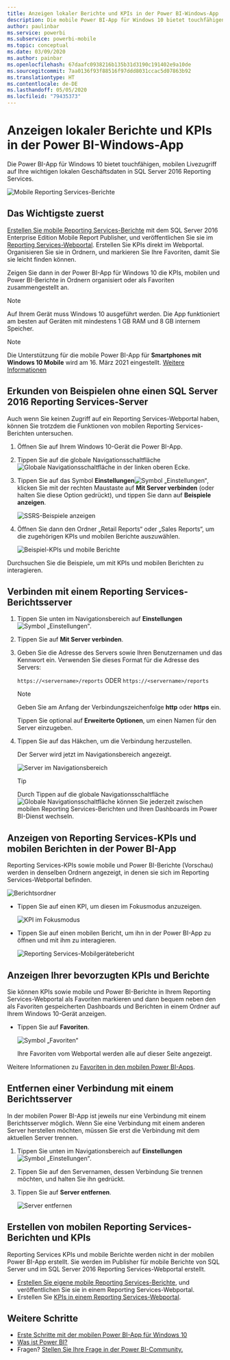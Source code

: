 ```yaml
---
title: Anzeigen lokaler Berichte und KPIs in der Power BI-Windows-App
description: Die mobile Power BI-App für Windows 10 bietet touchfähigen, mobilen Livezugriff auf Ihre wichtigen lokalen Geschäftsdaten.
author: paulinbar
ms.service: powerbi
ms.subservice: powerbi-mobile
ms.topic: conceptual
ms.date: 03/09/2020
ms.author: painbar
ms.openlocfilehash: 67daafc0938216b135b31d3190c191402e9a10de
ms.sourcegitcommit: 7aa0136f93f88516f97ddd8031ccac5d07863b92
ms.translationtype: HT
ms.contentlocale: de-DE
ms.lasthandoff: 05/05/2020
ms.locfileid: "79435373"
---
```

# <a name="view-on-premises-reports-and-kpis-in-the-power-bi-windows-app"></a>Anzeigen lokaler Berichte und KPIs in der Power BI-Windows-App
Die Power BI-App für Windows 10 bietet touchfähigen, mobilen Livezugriff auf Ihre wichtigen lokalen Geschäftsdaten in SQL Server 2016 Reporting Services. 

![Mobile Reporting Services-Berichte](././media/mobile-app-windows-10-ssrs-kpis-mobile-reports/power-bi-ssrs-mobile-report.png)

## <a name="first-things-first"></a>Das Wichtigste zuerst
[Erstellen Sie mobile Reporting Services-Berichte](https://msdn.microsoft.com/library/mt652547.aspx) mit dem SQL Server 2016 Enterprise Edition Mobile Report Publisher, und veröffentlichen Sie sie im [Reporting Services-Webportal](https://msdn.microsoft.com/library/mt637133.aspx). Erstellen Sie KPIs direkt im Webportal. Organisieren Sie sie in Ordnern, und markieren Sie Ihre Favoriten, damit Sie sie leicht finden können. 

Zeigen Sie dann in der Power BI-App für Windows 10 die KPIs, mobilen und Power BI-Berichte in Ordnern organisiert oder als Favoriten zusammengestellt an. 

> [!NOTE]
> Auf Ihrem Gerät muss Windows 10 ausgeführt werden. Die App funktioniert am besten auf Geräten mit mindestens 1 GB RAM und 8 GB internem Speicher.

>[!NOTE]
>Die Unterstützung für die mobile Power BI-App für **Smartphones mit Windows 10 Mobile** wird am 16. März 2021 eingestellt. [Weitere Informationen](https://go.microsoft.com/fwlink/?linkid=2121400)

## <a name="explore-samples-without-a-sql-server-2016-reporting-services-server"></a>Erkunden von Beispielen ohne einen SQL Server 2016 Reporting Services-Server
Auch wenn Sie keinen Zugriff auf ein Reporting Services-Webportal haben, können Sie trotzdem die Funktionen von mobilen Reporting Services-Berichten untersuchen.

1. Öffnen Sie auf Ihrem Windows 10-Gerät die Power BI-App.
2. Tippen Sie auf die globale Navigationsschaltfläche ![Globale Navigationsschaltfläche](././media/mobile-app-windows-10-ssrs-kpis-mobile-reports/powerbi_windows10_options_icon.png) in der linken oberen Ecke.
3. Tippen Sie auf das Symbol **Einstellungen**![Symbol „Einstellungen“](./././media/mobile-app-windows-10-ssrs-kpis-mobile-reports/power-bi-settings-icon.png), klicken Sie mit der rechten Maustaste auf **Mit Server verbinden** (oder halten Sie diese Option gedrückt), und tippen Sie dann auf **Beispiele anzeigen**.
   
   ![SSRS-Beispiele anzeigen](./media/mobile-app-windows-10-ssrs-kpis-mobile-reports/power-bi-win10-connect-ssrs-samples.png)
4. Öffnen Sie dann den Ordner „Retail Reports“ oder „Sales Reports“, um die zugehörigen KPIs und mobilen Berichte auszuwählen.
   
   ![Beispiel-KPIs und mobile Berichte](./media/mobile-app-windows-10-ssrs-kpis-mobile-reports/power-bi-win10-ssrs-sample-kpis.png)

Durchsuchen Sie die Beispiele, um mit KPIs und mobilen Berichten zu interagieren.

## <a name="connect-to-a-reporting-services-report-server"></a>Verbinden mit einem Reporting Services-Berichtsserver
1. Tippen Sie unten im Navigationsbereich auf **Einstellungen** ![Symbol „Einstellungen“](./././media/mobile-app-windows-10-ssrs-kpis-mobile-reports/power-bi-settings-icon.png).
2. Tippen Sie auf **Mit Server verbinden**.
3. Geben Sie die Adresse des Servers sowie Ihren Benutzernamen und das Kennwort ein. Verwenden Sie dieses Format für die Adresse des Servers:
   
     `https://<servername>/reports` ODER `https://<servername>/reports`
   
   > [!NOTE]
   > Geben Sie am Anfang der Verbindungszeichenfolge **http** oder **https** ein.
   > 
   > 
   
    Tippen Sie optional auf **Erweiterte Optionen**, um einen Namen für den Server einzugeben.
4. Tippen Sie auf das Häkchen, um die Verbindung herzustellen. 
   
   Der Server wird jetzt im Navigationsbereich angezeigt.
   
   ![Server im Navigationsbereich](./media/mobile-app-windows-10-ssrs-kpis-mobile-reports/power-bi-ssrs-mobile-report-server.png)
   
   >[!TIP]
   >Durch Tippen auf die globale Navigationsschaltfläche ![Globale Navigationsschaltfläche](././media/mobile-app-windows-10-ssrs-kpis-mobile-reports/powerbi_windows10_options_icon.png) können Sie jederzeit zwischen mobilen Reporting Services-Berichten und Ihren Dashboards im Power BI-Dienst wechseln. 
   > 

## <a name="view-reporting-services-kpis-and-mobile-reports-in-the-power-bi-app"></a>Anzeigen von Reporting Services-KPIs und mobilen Berichten in der Power BI-App
Reporting Services-KPIs sowie mobile und Power BI-Berichte (Vorschau) werden in denselben Ordnern angezeigt, in denen sie sich im Reporting Services-Webportal befinden.

![Berichtsordner](./media/mobile-app-windows-10-ssrs-kpis-mobile-reports/power-bi-ssrs-mobile-report-folders.png)

* Tippen Sie auf einen KPI, um diesen im Fokusmodus anzuzeigen.
  
    ![KPI im Fokusmodus](./media/mobile-app-windows-10-ssrs-kpis-mobile-reports/power-bi-ssrs-mobile-report-kpis.png)
* Tippen Sie auf einen mobilen Bericht, um ihn in der Power BI-App zu öffnen und mit ihm zu interagieren.
  
    ![Reporting Services-Mobilgerätebericht](././media/mobile-app-windows-10-ssrs-kpis-mobile-reports/power-bi-ssrs-mobile-report.png)

## <a name="view-your-favorite-kpis-and-reports"></a>Anzeigen Ihrer bevorzugten KPIs und Berichte
Sie können KPIs sowie mobile und Power BI-Berichte in Ihrem Reporting Services-Webportal als Favoriten markieren und dann bequem neben den als Favoriten gespeicherten Dashboards und Berichten in einem Ordner auf Ihrem Windows 10-Gerät anzeigen.

* Tippen Sie auf **Favoriten**.
  
   ![Symbol „Favoriten“](./media/mobile-app-windows-10-ssrs-kpis-mobile-reports/power-bi-ssrs-mobile-report-favorite-menu.png)
  
   Ihre Favoriten vom Webportal werden alle auf dieser Seite angezeigt.
  
Weitere Informationen zu [Favoriten in den mobilen Power BI-Apps](mobile-apps-favorites.md).

## <a name="remove-a-connection-to-a-report-server"></a>Entfernen einer Verbindung mit einem Berichtsserver
In der mobilen Power BI-App ist jeweils nur eine Verbindung mit einem Berichtsserver möglich. Wenn Sie eine Verbindung mit einem anderen Server herstellen möchten, müssen Sie erst die Verbindung mit dem aktuellen Server trennen.

1. Tippen Sie unten im Navigationsbereich auf **Einstellungen** ![Symbol „Einstellungen“](./././media/mobile-app-windows-10-ssrs-kpis-mobile-reports/power-bi-settings-icon.png).
2. Tippen Sie auf den Servernamen, dessen Verbindung Sie trennen möchten, und halten Sie ihn gedrückt.
3. Tippen Sie auf **Server entfernen**.
   
    ![Server entfernen](./media/mobile-app-windows-10-ssrs-kpis-mobile-reports/power-bi-windows-10-ssrs-remove-server-menu.png)

## <a name="create-reporting-services-mobile-reports-and-kpis"></a>Erstellen von mobilen Reporting Services-Berichten und KPIs
Reporting Services KPIs und mobile Berichte werden nicht in der mobilen Power BI-App erstellt. Sie werden im Publisher für mobile Berichte von SQL Server und im SQL Server 2016 Reporting Services-Webportal erstellt.

* [Erstellen Sie eigene mobile Reporting Services-Berichte](https://msdn.microsoft.com/library/mt652547.aspx), und veröffentlichen Sie sie in einem Reporting Services-Webportal.
* Erstellen Sie [KPIs in einem Reporting Services-Webportal](https://msdn.microsoft.com/library/mt683632.aspx).

## <a name="next-steps"></a>Weitere Schritte
* [Erste Schritte mit der mobilen Power BI-App für Windows 10](mobile-windows-10-phone-app-get-started.md)  
* [Was ist Power BI?](../../fundamentals/power-bi-overview.md)  
* Fragen? [Stellen Sie Ihre Frage in der Power BI-Community.](https://community.powerbi.com/)

